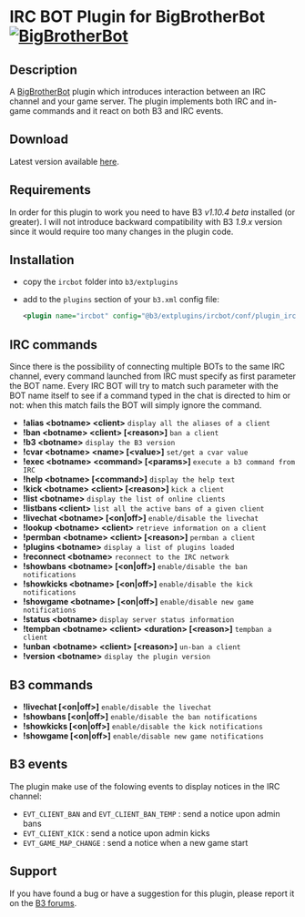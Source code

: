 IRC BOT Plugin for BigBrotherBot [![BigBrotherBot](http://i.imgur.com/7sljo4G.png)][B3]
================================

Description
-----------

A [BigBrotherBot][B3] plugin which introduces interaction between an IRC channel and your game server. The plugin
implements both IRC and in-game commands and it react on both B3 and IRC events.

Download
--------

Latest version available [here](https://github.com/danielepantaleone/b3-plugin-ircbot/archive/master.zip).

Requirements
------------

In order for this plugin to work you need to have B3 *v1.10.4 beta* installed (or greater). I will not introduce 
backward compatibility with B3 *1.9.x* version since it would require too many changes in the plugin code.

Installation
------------

* copy the `ircbot` folder into `b3/extplugins`
* add to the `plugins` section of your `b3.xml` config file:

  ```xml
  <plugin name="ircbot" config="@b3/extplugins/ircbot/conf/plugin_ircbot.xml" />
  ```

IRC commands
------------

Since there is the possibility of connecting multiple BOTs to the same IRC channel, every command launched from IRC must
specify as first parameter the BOT name. Every IRC BOT will try to match such parameter with the BOT name itself to see
if a command typed in the chat is directed to him or not: when this match fails the BOT will simply ignore the command.

* **!alias &lt;botname&gt; &lt;client&gt;** `display all the aliases of a client`
* **!ban &lt;botname&gt; &lt;client&gt; [&lt;reason&gt;]** `ban a client`
* **!b3 &lt;botname&gt;** `display the B3 version`
* **!cvar &lt;botname&gt; &lt;name&gt; [&lt;value&gt;]** `set/get a cvar value`
* **!exec &lt;botname&gt; &lt;command&gt; [&lt;params&gt;]** `execute a b3 command from IRC`
* **!help &lt;botname&gt; [&lt;command&gt;]** `display the help text`
* **!kick &lt;botname&gt; &lt;client&gt; [&lt;reason&gt;]** `kick a client`
* **!list &lt;botname&gt;** `display the list of online clients`
* **!listbans &lt;client&gt;** `list all the active bans of a given client`
* **!livechat &lt;botname&gt; [&lt;on|off&gt;]** `enable/disable the livechat`
* **!lookup &lt;botname&gt; &lt;client&gt;** `retrieve information on a client`
* **!permban &lt;botname&gt; &lt;client&gt; [&lt;reason&gt;]** `permban a client`
* **!plugins &lt;botname&gt;** `display a list of plugins loaded`
* **!reconnect &lt;botname&gt;** `reconnect to the IRC network`
* **!showbans &lt;botname&gt; [&lt;on|off&gt;]** `enable/disable the ban notifications`
* **!showkicks &lt;botname&gt; [&lt;on|off&gt;]** `enable/disable the kick notifications`
* **!showgame &lt;botname&gt; [&lt;on|off&gt;]** `enable/disable new game notifications`
* **!status &lt;botname&gt;** `display server status information`
* **!tempban &lt;botname&gt; &lt;client&gt; &lt;duration&gt; [&lt;reason&gt;]** `tempban a client`
* **!unban &lt;botname&gt; &lt;client&gt; [&lt;reason&gt;]** `un-ban a client`
* **!version &lt;botname&gt;** `display the plugin version`

B3 commands
-----------

* **!livechat [&lt;on|off&gt;]** `enable/disable the livechat`
* **!showbans [&lt;on|off&gt;]** `enable/disable the ban notifications`
* **!showkicks [&lt;on|off&gt;]** `enable/disable the kick notifications`
* **!showgame [&lt;on|off&gt;]** `enable/disable new game notifications`

B3 events
---------

The plugin make use of the folowing events to display notices in the IRC channel:

* `EVT_CLIENT_BAN` and `EVT_CLIENT_BAN_TEMP` : send a notice upon admin bans
* `EVT_CLIENT_KICK` : send a notice upon admin kicks
* `EVT_GAME_MAP_CHANGE` : send a notice when a new game start

Support
-------

If you have found a bug or have a suggestion for this plugin, please report it on the [B3 forums][Support].

[B3]: http://www.bigbrotherbot.net/ "BigBrotherBot (B3)"
[Support]: http://forum.bigbrotherbot.net/plugins-by-fenix/ircbot-plugin/ "Support topic on the B3 forums"

